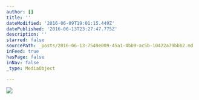 ```yaml
---
author: []
title: ''
dateModified: '2016-06-09T19:01:15.449Z'
datePublished: '2016-06-13T23:27:47.775Z'
description: ''
starred: false
sourcePath: _posts/2016-06-13-7549e009-45a1-4bb9-ac5b-10422a79bbb2.md
inFeed: true
hasPage: false
inNav: false
_type: MediaObject

---
```

![](https://s3-us-west-2.amazonaws.com/the-grid-img/p/617147cae0c11c37fab0c2836e6193eec902d169.jpg)